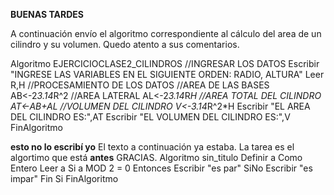 __BUENAS TARDES__

A continuación envío el algoritmo correspondiente al cálculo del area de un cilindro y su volumen.
Quedo atento a sus comentarios.

Algoritmo EJERCICIOCLASE2_CILINDROS
	//INGRESAR LOS DATOS
	Escribir "INGRESE LAS VARIABLES EN EL SIGUIENTE ORDEN: RADIO, ALTURA"
	Leer R,H
	//PROCESAMIENTO DE LOS DATOS
	//AREA DE LAS BASES 
	AB<-2*3.14*R^2
	//AREA LATERAL
	AL<-2*3.14*R*H
	//AREA TOTAL DEL CILINDRO
	AT<-AB+AL
	//VOLUMEN DEL CILINDRO
	V<-3.14*R^2*H
	Escribir "EL AREA DEL CILINDRO ES:",AT
	Escribir "EL VOLUMEN DEL CILINDRO ES:",V
FinAlgoritmo


__esto no lo escribí yo__
El texto a continuación ya estaba. La tarea es el algortimo que está __antes__
GRACIAS.
Algoritmo sin_titulo
	Definir a Como Entero
	Leer a
	Si a MOD 2 = 0 Entonces
		Escribir "es par"
	SiNo
		Escribir "es impar"
	Fin Si
FinAlgoritmo
